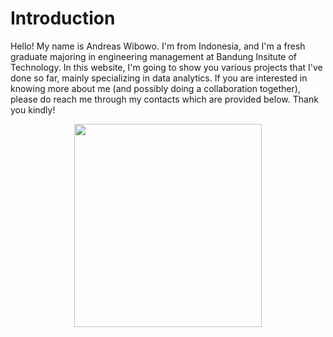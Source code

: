 <h1>Introduction</h1>
Hello! My name is Andreas Wibowo. I'm from Indonesia, and I'm a fresh graduate majoring in engineering management at Bandung Insitute of Technology. In this website, I'm going to show you various projects that I've done so far, mainly specializing in data analytics. If you are interested in knowing more about me (and possibly doing a collaboration together), please do reach me through my contacts which are provided below. Thank you kindly!

<p align= "center">
  <img src="(https://github.com/Avanitia/Avanitia.github.io/blob/main/img/137184.jpg)" width = 300 height = 325)
</p>
